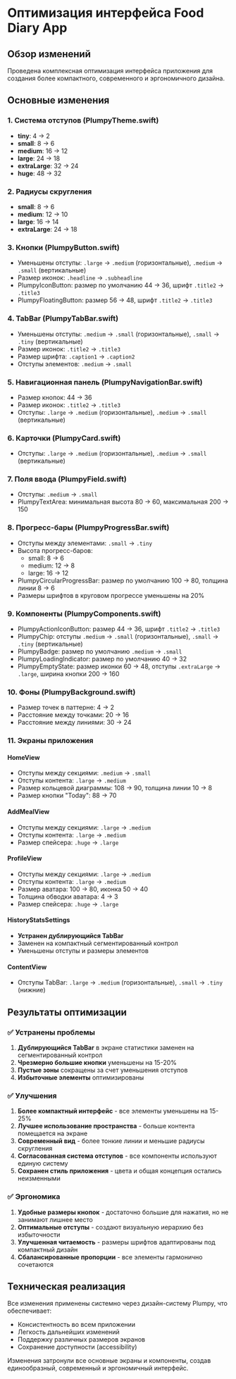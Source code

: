 # Оптимизация интерфейса Food Diary App

## Обзор изменений

Проведена комплексная оптимизация интерфейса приложения для создания более компактного, современного и эргономичного дизайна.

## Основные изменения

### 1. Система отступов (PlumpyTheme.swift)
- **tiny**: 4 → 2
- **small**: 8 → 6  
- **medium**: 16 → 12
- **large**: 24 → 18
- **extraLarge**: 32 → 24
- **huge**: 48 → 32

### 2. Радиусы скругления
- **small**: 8 → 6
- **medium**: 12 → 10
- **large**: 16 → 14
- **extraLarge**: 24 → 18

### 3. Кнопки (PlumpyButton.swift)
- Уменьшены отступы: `.large` → `.medium` (горизонтальные), `.medium` → `.small` (вертикальные)
- Размер иконок: `.headline` → `.subheadline`
- PlumpyIconButton: размер по умолчанию 44 → 36, шрифт `.title2` → `.title3`
- PlumpyFloatingButton: размер 56 → 48, шрифт `.title2` → `.title3`

### 4. TabBar (PlumpyTabBar.swift)
- Уменьшены отступы: `.medium` → `.small` (горизонтальные), `.small` → `.tiny` (вертикальные)
- Размер иконок: `.title2` → `.title3`
- Размер шрифта: `.caption1` → `.caption2`
- Отступы элементов: `.medium` → `.small`

### 5. Навигационная панель (PlumpyNavigationBar.swift)
- Размер кнопок: 44 → 36
- Размер иконок: `.title2` → `.title3`
- Отступы: `.large` → `.medium` (горизонтальные), `.medium` → `.small` (вертикальные)

### 6. Карточки (PlumpyCard.swift)
- Отступы: `.large` → `.medium` (горизонтальные), `.medium` → `.small` (вертикальные)

### 7. Поля ввода (PlumpyField.swift)
- Отступы: `.medium` → `.small`
- PlumpyTextArea: минимальная высота 80 → 60, максимальная 200 → 150

### 8. Прогресс-бары (PlumpyProgressBar.swift)
- Отступы между элементами: `.small` → `.tiny`
- Высота прогресс-баров:
  - small: 8 → 6
  - medium: 12 → 8
  - large: 16 → 12
- PlumpyCircularProgressBar: размер по умолчанию 100 → 80, толщина линии 8 → 6
- Размеры шрифтов в круговом прогрессе уменьшены на 20%

### 9. Компоненты (PlumpyComponents.swift)
- PlumpyActionIconButton: размер 44 → 36, шрифт `.title2` → `.title3`
- PlumpyChip: отступы `.medium` → `.small` (горизонтальные), `.small` → `.tiny` (вертикальные)
- PlumpyBadge: размер по умолчанию `.medium` → `.small`
- PlumpyLoadingIndicator: размер по умолчанию 40 → 32
- PlumpyEmptyState: размер иконки 60 → 48, отступы `.extraLarge` → `.large`, ширина кнопки 200 → 160

### 10. Фоны (PlumpyBackground.swift)
- Размер точек в паттерне: 4 → 2
- Расстояние между точками: 20 → 16
- Расстояние между линиями: 30 → 24

### 11. Экраны приложения

#### HomeView
- Отступы между секциями: `.medium` → `.small`
- Отступы контента: `.large` → `.medium`
- Размер кольцевой диаграммы: 108 → 90, толщина линии 10 → 8
- Размер кнопки "Today": 88 → 70

#### AddMealView
- Отступы между секциями: `.large` → `.medium`
- Отступы контента: `.large` → `.medium`
- Размер спейсера: `.huge` → `.large`

#### ProfileView
- Отступы между секциями: `.large` → `.medium`
- Отступы контента: `.large` → `.medium`
- Размер аватара: 100 → 80, иконка 50 → 40
- Толщина обводки аватара: 4 → 3
- Размер спейсера: `.huge` → `.large`

#### HistoryStatsSettings
- **Устранен дублирующийся TabBar**
- Заменен на компактный сегментированный контрол
- Уменьшены отступы и размеры элементов

#### ContentView
- Отступы TabBar: `.large` → `.medium` (горизонтальные), `.small` → `.tiny` (нижние)

## Результаты оптимизации

### ✅ Устранены проблемы
1. **Дублирующийся TabBar** в экране статистики заменен на сегментированный контрол
2. **Чрезмерно большие кнопки** уменьшены на 15-20%
3. **Пустые зоны** сокращены за счет уменьшения отступов
4. **Избыточные элементы** оптимизированы

### ✅ Улучшения
1. **Более компактный интерфейс** - все элементы уменьшены на 15-25%
2. **Лучшее использование пространства** - больше контента помещается на экране
3. **Современный вид** - более тонкие линии и меньшие радиусы скругления
4. **Согласованная система отступов** - все компоненты используют единую систему
5. **Сохранен стиль приложения** - цвета и общая концепция остались неизменными

### ✅ Эргономика
1. **Удобные размеры кнопок** - достаточно большие для нажатия, но не занимают лишнее место
2. **Оптимальные отступы** - создают визуальную иерархию без избыточности
3. **Улучшенная читаемость** - размеры шрифтов адаптированы под компактный дизайн
4. **Сбалансированные пропорции** - все элементы гармонично сочетаются

## Техническая реализация

Все изменения применены системно через дизайн-систему Plumpy, что обеспечивает:
- Консистентность во всем приложении
- Легкость дальнейших изменений
- Поддержку различных размеров экранов
- Сохранение доступности (accessibility)

Изменения затронули все основные экраны и компоненты, создав единообразный, современный и эргономичный интерфейс.
